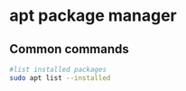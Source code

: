 # apt package manager

## Common commands

```bash
#list installed packages
sudo apt list --installed
```

